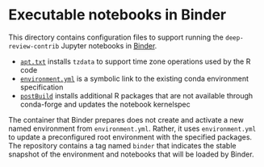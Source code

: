 # Executable notebooks in Binder

This directory contains configuration files to support running the `deep-review-contrib` Jupyter notebooks in [Binder](https://mybinder.readthedocs.io/en/latest/).

- [`apt.txt`](apt.txt) installs `tzdata` to support time zone operations used by the R code
- [`environment.yml`](environment.yml) is a symbolic link to the existing conda environment specification
- [`postBuild`](postBuild) installs additional R packages that are not available through conda-forge and updates the notebook kernelspec

The container that Binder prepares does not create and activate a new named environment from `environment.yml`.
Rather, it uses `environment.yml` to update a preconfigured root environment with the specified packages.
The repository contains a tag named `binder` that indicates the stable snapshot of the environment and notebooks that will be loaded by Binder.
